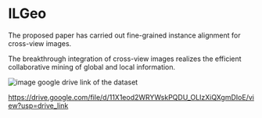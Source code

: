 # ILGeo
The proposed paper has carried out fine-grained instance alignment for cross-view images.

The breakthrough integration of cross-view images realizes the efficient collaborative mining of global and local information.

![image](https://github.com/user-attachments/assets/579cf214-70d1-47ed-b803-b9b601b3fefe)
google drive link of the dataset

https://drive.google.com/file/d/11X1eod2WRYWskPQDU_OLIzXiQXgmDIoE/view?usp=drive_link
